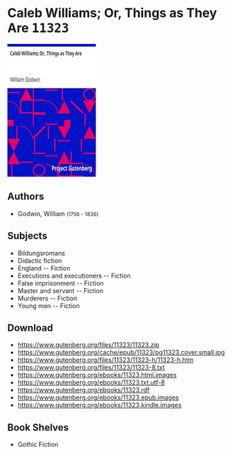 # Caleb Williams; Or, Things as They Are <kbd>11323</kbd>

![](./cover.medium.jpg "")

## Authors


 - Godwin, William <small>(1756 - 1836)</small>

## Subjects


 - Bildungsromans
 - Didactic fiction
 - England -- Fiction
 - Executions and executioners -- Fiction
 - False imprisonment -- Fiction
 - Master and servant -- Fiction
 - Murderers -- Fiction
 - Young men -- Fiction

## Download


 - https://www.gutenberg.org/files/11323/11323.zip
 - https://www.gutenberg.org/cache/epub/11323/pg11323.cover.small.jpg
 - https://www.gutenberg.org/files/11323/11323-h/11323-h.htm
 - https://www.gutenberg.org/files/11323/11323-8.txt
 - https://www.gutenberg.org/ebooks/11323.html.images
 - https://www.gutenberg.org/ebooks/11323.txt.utf-8
 - https://www.gutenberg.org/ebooks/11323.rdf
 - https://www.gutenberg.org/ebooks/11323.epub.images
 - https://www.gutenberg.org/ebooks/11323.kindle.images

## Book Shelves


 - Gothic Fiction
